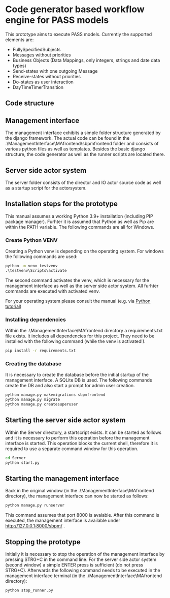 # Code generator based workflow engine for PASS models

This prototype aims to execute PASS models. 
Currently the supported elements are:
- FullySpecifiedSubjects
- Messages without priorities
- Business Objects (Data Mappings, only integers, strings and date data types)
- Send-states with one outgoing Message
- Receive-states without priorities
- Do-states as user interaction
- DayTimeTimerTransition

## Code structure

## Management interface
The management interface exhibits a simple folder structure generated by the django framework.
The actual code can be found in the .\ManagementInterface\MAfrontend\sbpmfrontend folder and consists of various python files as well as templates.
Besides the basic django structure, the code generator as well as the runner scripts are located there.

## Server side actor system

The server folder consists of the director and IO actor source code as well as a startup script for the actorsystem.

## Installation steps for the prototype
This manual assumes a working Python 3.9+ installation (including PIP package manager). Furhter it is assumed that Python as well as Pip are within the PATH variable. The following commands are all for Windows.

### Create Python VENV

Creating a Python venv is depending on the operating system.
For windows the following commands are used:
```cmd
python -m venv testvenv
.\testvenv\Scripts\activate
```
The second command activates the venv, which is necessary for the management interface as well as the server side actor system. All furhter commands are executed with activated venv.

For your operating system please consult the manual (e.g. via [Python tutorial](https://docs.python.org/3/tutorial/venv.html))

### Installing dependencies

Within the .\ManagementInterface\MAfrontend directory a requirements.txt file exists. It includes all dependencies for this project. They need to be installed with the following command (while the venv is activated!).
```cmd
pip install -r requirements.txt
```
### Creating the database

It is necessary to create the database before the initial startup of the management interface. A SQLite DB is used.
The following commands create the DB and also start a prompt for admin user creation.
```cmd
python manage.py makemigrations sbpmfrontend
python manage.py migrate
python manage.py createsuperuser
```
## Starting the server side actor system

Within the Server directory, a startscript exists. It can be started as follows and it is necessary to perform this operation before the management interface is started. This operation blocks the current shell, therefore it is required to use a separate command window for this operation.
```cmd
cd Server
python start.py
```

## Starting the management interface

Back in the original window (in the .\ManagementInterface\MAfrontend directory), the management interface can now be started as follows:
```cmd
python manage.py runserver
```
This command assumes that port 8000 is avaiable. After this command is executed, the management interface is available under http://127.0.0.1:8000/sbpm/ .

## Stopping the prototype

Initially it is necessary to stop the operation of the management interface by pressing STRG+C in the command line.
For the server side actor system (second window) a simple ENTER press is sufficient (do not press STRG+C).
Afterwards the following command needs to be executed in the management interface terminal (in the .\ManagementInterface\MAfrontend directory):

```cmd
python stop_runner.py
```
